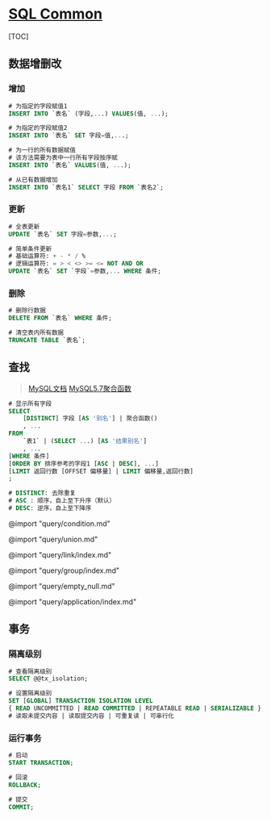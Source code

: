 <link rel="stylesheet" href="https://zhmhbest.gitee.io/hellomathematics/style/index.css">
<script src="https://zhmhbest.gitee.io/hellomathematics/style/index.js"></script>

# [SQL Common](./index.html)

[TOC]

<!-- ■■■■■■■■ ■■■■■■■■ ■■■■■■■■ ■■■■■■■■-->

## 数据增删改

### 增加

```SQL
# 为指定的字段赋值1
INSERT INTO `表名` (字段,...) VALUES(值, ...);

# 为指定的字段赋值2
INSERT INTO `表名` SET 字段=值,...;

# 为一行的所有数据赋值
# 该方法需要为表中一行所有字段按序赋
INSERT INTO `表名` VALUES(值, ...);

# 从已有数据增加
INSERT INTO `表名1` SELECT 字段 FROM `表名2`;
```

### 更新

```SQL
# 全表更新
UPDATE `表名` SET 字段=参数,...;

# 简单条件更新
# 基础运算符: + - * / %
# 逻辑运算符: = > < <> >= <= NOT AND OR
UPDATE `表名` SET `字段`=参数,... WHERE 条件;
```

### 删除

```SQL
# 删除行数据
DELETE FROM `表名` WHERE 条件;

# 清空表内所有数据
TRUNCATE TABLE `表名`;
```

<!-- ■■■■■■■■ ■■■■■■■■ ■■■■■■■■ ■■■■■■■■-->

## 查找

>[MySQL文档](https://dev.mysql.com/doc/)
>[MySQL5.7聚合函数](https://dev.mysql.com/doc/refman/5.7/en/functions.html)

```SQL
# 显示所有字段
SELECT
    [DISTINCT] 字段 [AS '别名'] | 聚合函数()
    , ...
FROM
    `表1` | (SELECT ...) [AS '结果别名']
    , ...
[WHERE 条件]
[ORDER BY 排序参考的字段1 [ASC | DESC], ...]
[LIMIT 返回行数 [OFFSET 偏移量] | LIMIT 偏移量,返回行数]
;

# DISTINCT: 去除重复
# ASC : 顺序，自上至下升序（默认）
# DESC: 逆序，自上至下降序
```

@import "query/condition.md"

@import "query/union.md"

@import "query/link/index.md"

@import "query/group/index.md"

@import "query/empty_null.md"

@import "query/application/index.md"

## 事务

### 隔离级别

```SQL
# 查看隔离级别
SELECT @@tx_isolation;

# 设置隔离级别
SET [GLOBAL] TRANSACTION ISOLATION LEVEL
{ READ UNCOMMITTED | READ COMMITTED | REPEATABLE READ | SERIALIZABLE };
# 读取未提交内容 | 读取提交内容 | 可重复读 | 可串行化
```

### 运行事务

```SQL
# 启动
START TRANSACTION;

# 回滚
ROLLBACK;

# 提交
COMMIT;
```
